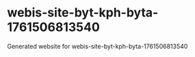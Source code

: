 # webis-site-byt-kph-byta-1761506813540
Generated website for webis-site-byt-kph-byta-1761506813540
